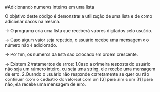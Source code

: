 #Adicionando numeros inteiros em uma lista

O objetivo deste código é demonstrar a utilização de uma lista e de como adicionar dados na mesma.

-> O programa cria uma lista que receberá valores digitados pelo usuário.

-> Caso algum valor seja repetido, o usuário recebe uma mensagem e o número não é adicionado.

-> Por fim, os números da lista são colocado em ordem crescente.

-> Existem 2 tratamentos de erros:
 1.Caso a primeira resposta do usuário não seja um número inteiro, ou seja uma string, ele recebe uma mensagem de erro.
 2.Quando o usuário não responde corretamente se quer ou não continuar (com o cadastro do valores) com um [S] para sim e um [N] para não, ela recebe uma mensagem de erro.

